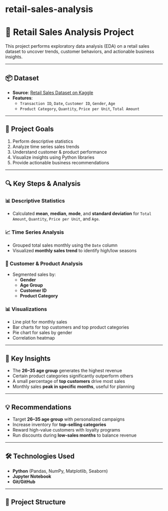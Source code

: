 # retail-sales-analysis
# 🛒 Retail Sales Analysis Project

This project performs exploratory data analysis (EDA) on a retail sales dataset to uncover trends, customer behaviors, and actionable business insights.

---

## 📦 Dataset

- **Source**: [Retail Sales Dataset on Kaggle](https://www.kaggle.com/datasets/mohammadtalib786/retail-sales-dataset)
- **Features**:
  - `Transaction ID`, `Date`, `Customer ID`, `Gender`, `Age`
  - `Product Category`, `Quantity`, `Price per Unit`, `Total Amount`

---

## 🧠 Project Goals

1. Perform descriptive statistics
2. Analyze time series sales trends
3. Understand customer & product performance
4. Visualize insights using Python libraries
5. Provide actionable business recommendations

---

## 🔍 Key Steps & Analysis

### 📊 Descriptive Statistics

- Calculated **mean**, **median**, **mode**, and **standard deviation** for `Total Amount`, `Quantity`, `Price per Unit`, and `Age`.

### 📈 Time Series Analysis

- Grouped total sales monthly using the `Date` column
- Visualized **monthly sales trend** to identify high/low seasons

### 👤 Customer & Product Analysis

- Segmented sales by:
  - **Gender**
  - **Age Group**
  - **Customer ID**
  - **Product Category**

### 📊 Visualizations

- Line plot for monthly sales
- Bar charts for top customers and top product categories
- Pie chart for sales by gender
- Correlation heatmap

---

## 📌 Key Insights

- The **26–35 age group** generates the highest revenue
- Certain product categories significantly outperform others
- A small percentage of **top customers** drive most sales
- Monthly sales **peak in specific months**, useful for planning

---

## 💡 Recommendations

- Target **26–35 age group** with personalized campaigns
- Increase inventory for **top-selling categories**
- Reward high-value customers with loyalty programs
- Run discounts during **low-sales months** to balance revenue

---

## 🛠️ Technologies Used

- **Python** (Pandas, NumPy, Matplotlib, Seaborn)
- **Jupyter Notebook**
- **Git/GitHub**

---

## 📁 Project Structure

